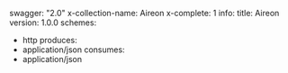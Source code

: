 swagger: "2.0"
x-collection-name: Aireon
x-complete: 1
info:
  title: Aireon
  version: 1.0.0
schemes:
- http
produces:
- application/json
consumes:
- application/json
